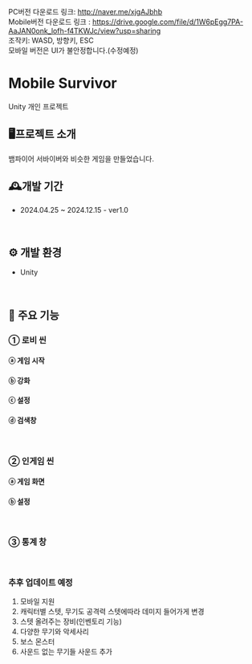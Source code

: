 PC버전 다운로드 링크: <http://naver.me/xjgAJbhb> <br>
Mobile버전 다운로드 링크 : <https://drive.google.com/file/d/1W6pEgg7PA-AaJAN0onk_lofh-f4TKWJc/view?usp=sharing> <br>
조작키: WASD, 방향키, ESC <br>
모바일 버전은 UI가 불안정합니다.(수정예정) <br>

# Mobile Survivor
Unity 개인 프로젝트
<br>

## 🖥프로젝트 소개
뱀파이어 서바이버와 비슷한 게임을 만들었습니다.
<br>

## 🕰개발 기간
- 2024.04.25 ~ 2024.12.15 - ver1.0
<br>

## ⚙ 개발 환경
- Unity
<br>

## 📌 주요 기능
### ① 로비 씬

#### ⓐ 게임 시작

#### ⓑ 강화

#### ⓒ 설정

#### ⓓ 검색창
<br>

### ② 인게임 씬

#### ⓐ 게임 화면

#### ⓑ 설정
<br>

### ③ 통계 창
<br>

### 추후 업데이트 예정
1. 모바일 지원
2. 캐릭터별 스텟, 무기도 공격력 스텟에따라 데미지 들어가게 변경
3. 스텟 올려주는 장비(인벤토리 기능)
4. 다양한 무기와 악세사리
6. 보스 몬스터
7. 사운드 없는 무기들 사운드 추가
